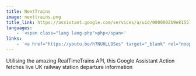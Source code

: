 ```yaml
---
title: NextTrains
image: nexttrains.png
title_link: https://assistant.google.com/services/a/uid/0000002b9e81557d
languages:
    - '<span class="lang lang-php">php</span>'
links:
    - '<a href="https://youtu.be/h7NUHLLOSes" target="_blank" rel="noopener noreferrer">watch demo</a>'
---
```


Utilising the amazing RealTimeTrains API, this Google Assistant Action fetches live UK railway station departure information